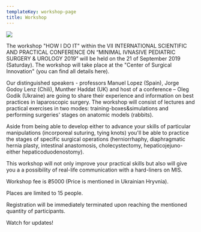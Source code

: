 ```yaml
---
templateKey: workshop-page
title: Workshop
---
```

![](/img/laparoscopic-trainer-box-surgery-practicing-surgical-training1.jpg)

The workshop "HOW I DO IT" within the VII INTERNATIONAL SCIENTIFIC AND PRACTICAL CONFERENCE ON “MINIMAL IVNASIVE PEDIATRIC SURGERY & UROLOGY 2019” will be held on the 21 of September 2019 (Saturday). The workshop will take place at the "Center of Surgical Innovation" (you can find all details here).



Our distinguished speakers - professors Manuel Lopez (Spain), Jorge Godoy Lenz  (Chili), Munther Haddat (UK) and host of a conference – Oleg Godik (Ukraine) are going to share their experience and information on best practices in laparoscopic surgery. The workshop will consist of lectures and practical exercises in two modes: training-boxes&simulations and performing surgeries' stages on anatomic models (rabbits).



Aside from being able to develop either to advance your skills of particular manipulations (incorporeal suturing, tying knots) you'll be able to practice the stages of specific surgical operations (herniorrhaphy, diaphragmatic hernia plasty, intestinal anastomosis, cholecystectomy, hepaticojejuno- either hepaticoduodenostomy).



This workshop will not only improve your practical skills but also will give you a   a possibility  of real-life communication with a hard-liners on MIS.



Workshop fee is ₴5000  (Price is mentioned in Ukrainian Hryvnia).



Places are limited to 15 people.



Registration will be immediately terminated upon reaching the mentioned quantity of participants. 

Watch for updates!
